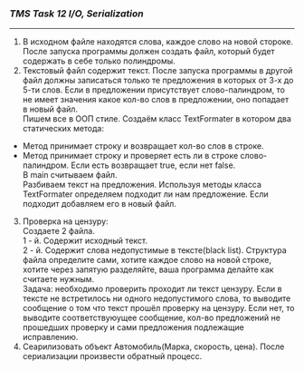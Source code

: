 ### ___TMS Task 12 I/O, Serialization___
***
1. В исходном файле находятся слова, каждое слово на новой стороке. После
   запуска программы должен создать файл, который будет содержать в себе
   только полиндромы.
2. Текстовый файл содержит текст. После запуска программы в другой файл
   должны записаться только те предложения в которых от 3-х до 5-ти слов. Если в
   предложении присутствует слово-палиндром, то не имеет значения какое кол-во
   слов в предложении, оно попадает в новый файл.<br>
   Пишем все в ООП стиле. Создаём класс TextFormater
   в котором два статических метода:
* Метод принимает строку и возвращает кол-во слов в строке. 
* Метод принимает строку и проверяет есть ли в строке слово-палиндром. Если
   есть возвращает true, если нет false.<br>
   В main считываем файл.<br>
   Разбиваем текст на предложения. Используя методы класса TextFormater
   определяем подходит ли нам предложение. Если подходит добавляем его в
   новый файл.
3. Проверка на цензуру:<br>
   Создаете 2 файла.<br>
   1 - й. Содержит исходный текст.<br>
   2 - й. Содержит слова недопустимые в тексте(black list). Структура файла
   определите сами, хотите каждое слово на новой строке, хотите через запятую
   разделяйте, ваша программа делайте как считаете нужным.<br>
   Задача: необходимо проверить проходит ли текст цензуру. Если в тексте не
   встретилось ни одного недопустимого слова, то выводите сообщение о том что
   текст прошёл проверку на цензуру. Если нет, то выводите соответствуюущее
   сообщение, кол-во предложений не прошедших проверку и сами предложения
   подлежащие исправлению.
4. Сеарилизовать объект Автомобиль(Марка, скорость, цена). После
   сериализации произвести обратный процесс.
